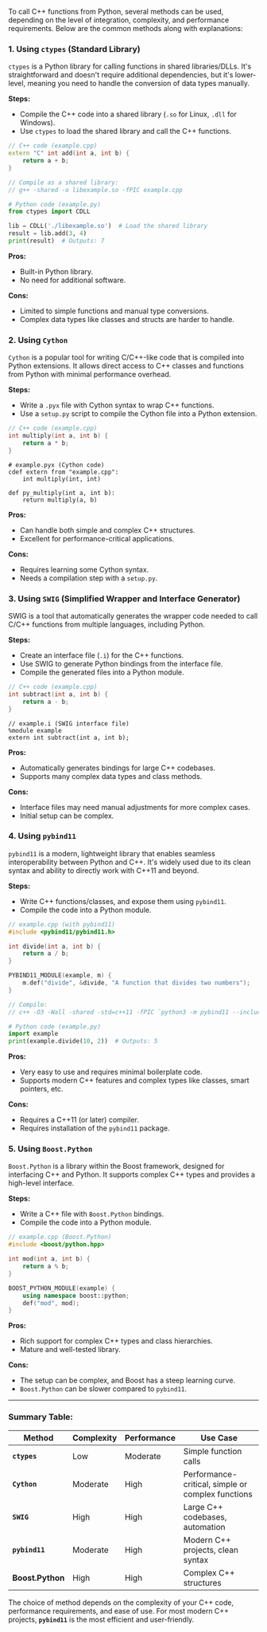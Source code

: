 To call C++ functions from Python, several methods can be used, depending on the level of integration, complexity, and performance requirements. Below are the common methods along with explanations:

### 1. **Using `ctypes` (Standard Library)**
   `ctypes` is a Python library for calling functions in shared libraries/DLLs. It's straightforward and doesn't require additional dependencies, but it's lower-level, meaning you need to handle the conversion of data types manually.

   **Steps:**
   - Compile the C++ code into a shared library (`.so` for Linux, `.dll` for Windows).
   - Use `ctypes` to load the shared library and call the C++ functions.

   ```cpp
   // C++ code (example.cpp)
   extern "C" int add(int a, int b) {
       return a + b;
   }

   // Compile as a shared library:
   // g++ -shared -o libexample.so -fPIC example.cpp
   ```

   ```python
   # Python code (example.py)
   from ctypes import CDLL

   lib = CDLL('./libexample.so')  # Load the shared library
   result = lib.add(3, 4)
   print(result)  # Outputs: 7
   ```

   **Pros:**
   - Built-in Python library.
   - No need for additional software.
   
   **Cons:**
   - Limited to simple functions and manual type conversions.
   - Complex data types like classes and structs are harder to handle.

### 2. **Using `Cython`**
   `Cython` is a popular tool for writing C/C++-like code that is compiled into Python extensions. It allows direct access to C++ classes and functions from Python with minimal performance overhead.

   **Steps:**
   - Write a `.pyx` file with Cython syntax to wrap C++ functions.
   - Use a `setup.py` script to compile the Cython file into a Python extension.

   ```cpp
   // C++ code (example.cpp)
   int multiply(int a, int b) {
       return a * b;
   }
   ```

   ```cython
   # example.pyx (Cython code)
   cdef extern from "example.cpp":
       int multiply(int, int)

   def py_multiply(int a, int b):
       return multiply(a, b)
   ```

   **Pros:**
   - Can handle both simple and complex C++ structures.
   - Excellent for performance-critical applications.
   
   **Cons:**
   - Requires learning some Cython syntax.
   - Needs a compilation step with a `setup.py`.

### 3. **Using `SWIG` (Simplified Wrapper and Interface Generator)**
   SWIG is a tool that automatically generates the wrapper code needed to call C/C++ functions from multiple languages, including Python.

   **Steps:**
   - Create an interface file (`.i`) for the C++ functions.
   - Use SWIG to generate Python bindings from the interface file.
   - Compile the generated files into a Python module.

   ```cpp
   // C++ code (example.cpp)
   int subtract(int a, int b) {
       return a - b;
   }
   ```

   ```swig
   // example.i (SWIG interface file)
   %module example
   extern int subtract(int a, int b);
   ```

   **Pros:**
   - Automatically generates bindings for large C++ codebases.
   - Supports many complex data types and class methods.
   
   **Cons:**
   - Interface files may need manual adjustments for more complex cases.
   - Initial setup can be complex.

### 4. **Using `pybind11`**
   `pybind11` is a modern, lightweight library that enables seamless interoperability between Python and C++. It's widely used due to its clean syntax and ability to directly work with C++11 and beyond.

   **Steps:**
   - Write C++ functions/classes, and expose them using `pybind11`.
   - Compile the code into a Python module.

   ```cpp
   // example.cpp (with pybind11)
   #include <pybind11/pybind11.h>

   int divide(int a, int b) {
       return a / b;
   }

   PYBIND11_MODULE(example, m) {
       m.def("divide", &divide, "A function that divides two numbers");
   }

   // Compile:
   // c++ -O3 -Wall -shared -std=c++11 -fPIC `python3 -m pybind11 --includes` example.cpp -o example`python3-config --extension-suffix`
   ```

   ```python
   # Python code (example.py)
   import example
   print(example.divide(10, 2))  # Outputs: 5
   ```

   **Pros:**
   - Very easy to use and requires minimal boilerplate code.
   - Supports modern C++ features and complex types like classes, smart pointers, etc.
   
   **Cons:**
   - Requires a C++11 (or later) compiler.
   - Requires installation of the `pybind11` package.

### 5. **Using `Boost.Python`**
   `Boost.Python` is a library within the Boost framework, designed for interfacing C++ and Python. It supports complex C++ types and provides a high-level interface.

   **Steps:**
   - Write a C++ file with `Boost.Python` bindings.
   - Compile the code into a Python module.

   ```cpp
   // example.cpp (Boost.Python)
   #include <boost/python.hpp>

   int mod(int a, int b) {
       return a % b;
   }

   BOOST_PYTHON_MODULE(example) {
       using namespace boost::python;
       def("mod", mod);
   }
   ```

   **Pros:**
   - Rich support for complex C++ types and class hierarchies.
   - Mature and well-tested library.
   
   **Cons:**
   - The setup can be complex, and Boost has a steep learning curve.
   - `Boost.Python` can be slower compared to `pybind11`.

---

### Summary Table:

| Method        | Complexity   | Performance | Use Case                         |
|---------------|--------------|-------------|----------------------------------|
| **`ctypes`**  | Low          | Moderate    | Simple function calls            |
| **`Cython`**  | Moderate     | High        | Performance-critical, simple or complex functions |
| **`SWIG`**    | High         | High        | Large C++ codebases, automation  |
| **`pybind11`**| Moderate     | High        | Modern C++ projects, clean syntax|
| **Boost.Python** | High      | High        | Complex C++ structures           |

The choice of method depends on the complexity of your C++ code, performance requirements, and ease of use. For most modern C++ projects, **`pybind11`** is the most efficient and user-friendly.